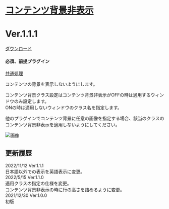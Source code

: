 # [コンテンツ背景非表示](https://raw.githubusercontent.com/nuun888/MZ/master/NUUN_ContentsBackVisible.js)
# Ver.1.1.1
[ダウンロード](https://raw.githubusercontent.com/nuun888/MZ/master/NUUN_ContentsBackVisible.js)
#### 必須、前提プラグイン
[共通処理](https://github.com/nuun888/MZ/blob/master/README/Base.md)  

コンテンツの背景を表示しないようにします。  

コンテンツ背景クラス設定はコンテンツ背景非表示がOFFの時は適用するウィンドウのみ設定します。  
ONの時は適用しないウィンドウのクラス名を指定します。  

他のプラグインでコンテンツ背景に任意の画像を指定する場合、該当のクラスのコンテンツ背景非表示を適用しないようにしてください。  

![画像](img/ContentsBackVisible1.png)  

## 更新履歴
2022/11/12 Ver.1.1.1  
日本語以外での表示を英語表示に変更。  
2022/5/15 Ver.1.1.0  
適用クラスの指定の仕様を変更。  
コンテンツ背景非表示の時に行の高さを詰めるように変更。  
2021/12/30 Ver.1.0.0  
初版
